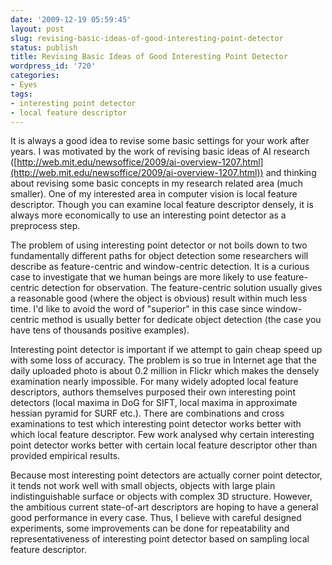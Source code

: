 ```yaml
---
date: '2009-12-19 05:59:45'
layout: post
slug: revising-basic-ideas-of-good-interesting-point-detector
status: publish
title: Revising Basic Ideas of Good Interesting Point Detector
wordpress_id: '720'
categories:
- Eyes
tags:
- interesting point detector
- local feature descriptor
---
```


It is always a good idea to revise some basic settings for your work after years. I was motivated by the work of revising basic ideas of AI research ([http://web.mit.edu/newsoffice/2009/ai-overview-1207.html](http://web.mit.edu/newsoffice/2009/ai-overview-1207.html)) and thinking about revising some basic concepts in my research related area (much smaller). One of my interested area in computer vision is local feature descriptor. Though you can examine local feature descriptor densely, it is always more economically to use an interesting point detector as a preprocess step.

The problem of using interesting point detector or not boils down to two fundamentally different paths for object detection some researchers will describe as feature-centric and window-centric detection. It is a curious case to investigate that we human beings are more likely to use feature-centric detection for observation. The feature-centric solution usually gives a reasonable good (where the object is obvious) result within much less time. I'd like to avoid the word of "superior" in this case since window-centric method is usually better for dedicate object detection (the case you have tens of thousands positive examples).

Interesting point detector is important if we attempt to gain cheap speed up with some loss of accuracy. The problem is so true in Internet age that the daily uploaded photo is about 0.2 million in Flickr which makes the densely examination nearly impossible. For many widely adopted local feature descriptors, authors themselves purposed their own interesting point detectors (local maxima in DoG for SIFT, local maxima in approximate hessian pyramid for SURF etc.). There are combinations and cross examinations to test which interesting point detector works better with which local feature descriptor. Few work analysed why certain interesting point detector works better with certain local feature descriptor other than provided empirical results.

Because most interesting point detectors are actually corner point detector, it tends not work well with small objects, objects with large plain indistinguishable surface or objects with complex 3D structure. However, the ambitious current state-of-art descriptors are hoping to have a general good performance in every case. Thus, I believe with careful designed experiments, some improvements can be done for repeatability and representativeness of interesting point detector based on sampling local feature descriptor.
